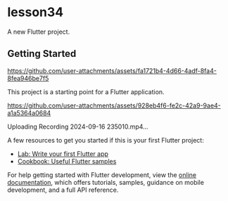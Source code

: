# lesson34

A new Flutter project.

## Getting Started

https://github.com/user-attachments/assets/fa1721b4-4d66-4adf-8fa4-8fea946be7f5



This project is a starting point for a Flutter application.


https://github.com/user-attachments/assets/928eb4f6-fe2c-42a9-9ae4-a1a5364a0684


Uploading Recording 2024-09-16 235010.mp4…



A few resources to get you started if this is your first Flutter project:

- [Lab: Write your first Flutter app](https://docs.flutter.dev/get-started/codelab)
- [Cookbook: Useful Flutter samples](https://docs.flutter.dev/cookbook)

For help getting started with Flutter development, view the
[online documentation](https://docs.flutter.dev/), which offers tutorials,
samples, guidance on mobile development, and a full API reference.
